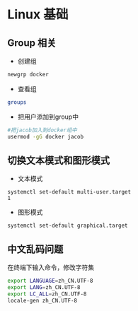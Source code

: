 # Linux 基础


## Group 相关

* 创建组

```bash
newgrp docker
```

* 查看组

```bash
groups
```

* 把用户添加到group中

```bash
#把jacob加入到docker组中
usermod -gG docker jacob
```

## 切换文本模式和图形模式

* 文本模式
```
systemctl set-default multi-user.target
1
```

* 图形模式

```
systemctl set-default graphical.target
```

## 中文乱码问题

在终端下输入命令，修改字符集
```bash
export LANGUAGE=zh_CN.UTF-8
export LANG=zh_CN.UTF-8
export LC_ALL=zh_CN.UTF-8
locale-gen zh_CN.UTF-8
```




